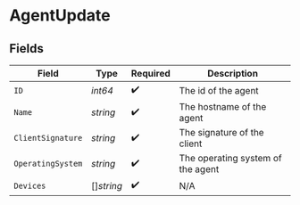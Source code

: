 # AgentUpdate


## Fields

| Field                             | Type                              | Required                          | Description                       |
| --------------------------------- | --------------------------------- | --------------------------------- | --------------------------------- |
| `ID`                              | *int64*                           | :heavy_check_mark:                | The id of the agent               |
| `Name`                            | *string*                          | :heavy_check_mark:                | The hostname of the agent         |
| `ClientSignature`                 | *string*                          | :heavy_check_mark:                | The signature of the client       |
| `OperatingSystem`                 | *string*                          | :heavy_check_mark:                | The operating system of the agent |
| `Devices`                         | []*string*                        | :heavy_check_mark:                | N/A                               |
